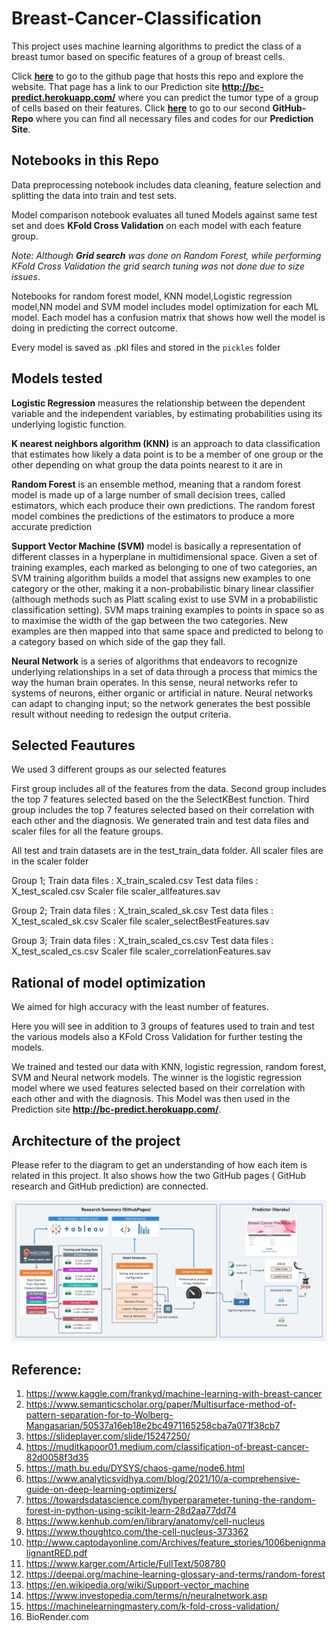 # Breast-Cancer-Classification
This project uses machine learning algorithms to predict the class of a breast tumor based on specific features of a group of breast cells.

Click **[here](https://mpk9909g.github.io/Breast-Cancer-Classification/)** to go to the github page that hosts this repo and explore the website. That page has a link to our  Prediction site **http://bc-predict.herokuapp.com/** where you can predict the tumor type of a group of cells based on their features.
Click **[here](https://github.com/mpk9909g/BC_classification_Heroku.git)** to go to our second **GitHub-Repo** where you can find all necessary files and codes for our **Prediction Site**. 

## Notebooks in this Repo
Data preprocessing notebook includes data cleaning, feature selection and splitting the data into train and test sets.

Model comparison notebook evaluates all tuned Models against same test set and does **KFold Cross Validation** on each model with each feature group.

*Note: Although **Grid search** was done on Random Forest, while performing KFold Cross Validation the grid search tuning was not done due to size issues*. 

Notebooks for random forest model, KNN model,Logistic regression model,NN model and SVM model includes model optimization for each ML model. Each model has a confusion matrix that shows how well the model is doing in predicting the correct outcome. 

Every model is saved as .pkl files and stored in the ```pickles``` folder

## Models tested

**Logistic Regression** measures the relationship between the dependent variable and the independent variables, by estimating probabilities using its underlying logistic function.

**K nearest neighbors algorithm (KNN)** is an approach to data classification that estimates how likely a data point is to be a member of one group or the other depending on what group the data points nearest to it are in

**Random Forest**  is an ensemble method, meaning that a random forest model is made up of a large number of small decision trees, called estimators, which each produce their own predictions. The random forest model combines the predictions of the estimators to produce a more accurate prediction

**Support Vector Machine (SVM)** model is basically a representation of different classes in a hyperplane in multidimensional space. Given a set of training examples, each marked as belonging to one of two categories, an SVM training algorithm builds a model that assigns new examples to one category or the other, making it a non-probabilistic binary linear classifier (although methods such as Platt scaling exist to use SVM in a probabilistic classification setting). SVM maps training examples to points in space so as to maximise the width of the gap between the two categories. New examples are then mapped into that same space and predicted to belong to a category based on which side of the gap they fall.

**Neural Network** is a series of algorithms that endeavors to recognize underlying relationships in a set of data through a process that mimics the way the human brain operates. In this sense, neural networks refer to systems of neurons, either organic or artificial in nature. Neural networks can adapt to changing input; so the network generates the best possible result without needing to redesign the output criteria.

## Selected Feautures
We used 3 different groups as our selected features

First group includes all of the features from the data.
Second group includes the top 7 features selected based on the the SelectKBest function.
Third group includes the top 7 features selected based on their correlation with each other and the diagnosis.
We generated train and test data files and scaler files for all the feature groups.

All test and train datasets are in the test_train_data folder. All scaler files are in the scaler folder

Group 1; Train data files : X_train_scaled.csv Test data files : X_test_scaled.csv Scaler file scaler_allfeatures.sav

Group 2; Train data files : X_train_scaled_sk.csv Test data files : X_test_scaled_sk.csv Scaler file scaler_selectBestFeatures.sav

Group 3; Train data files : X_train_scaled_cs.csv Test data files : X_test_scaled_cs.csv Scaler file scaler_correlationFeatures.sav

## Rational of model optimization
We aimed for high accuracy with the least number of features.

Here you will see in addition to 3 groups of features used to train and test the various models also a KFold Cross Validation for further testing the models. 

We trained and tested our data with KNN, logistic regression, random forest, SVM and Neural network models. The winner is the logistic regression model where we used features selected based on their correlation with each other and with the diagnosis. This Model was then used in the Prediction site **http://bc-predict.herokuapp.com/**. 

## Architecture of the project

Please refer to the diagram to get an understanding of how each item is related in this project. It also shows how the two GitHub pages ( GitHub research and GitHub prediction) are connected.


![Diagram](/static/images/diagram.png)


## Reference:

1. https://www.kaggle.com/frankyd/machine-learning-with-breast-cancer
2. https://www.semanticscholar.org/paper/Multisurface-method-of-pattern-separation-for-to-Wolberg-Mangasarian/50537a16eb18e2bc4971165258cba7a071f38cb7
3. https://slideplayer.com/slide/15247250/
4. https://muditkapoor01.medium.com/classification-of-breast-cancer-82d0058f3d35
5. https://math.bu.edu/DYSYS/chaos-game/node6.html
6. https://www.analyticsvidhya.com/blog/2021/10/a-comprehensive-guide-on-deep-learning-optimizers/
7. https://towardsdatascience.com/hyperparameter-tuning-the-random-forest-in-python-using-scikit-learn-28d2aa77dd74
8. https://www.kenhub.com/en/library/anatomy/cell-nucleus
9. https://www.thoughtco.com/the-cell-nucleus-373362
10. http://www.captodayonline.com/Archives/feature_stories/1006benignmalignantRED.pdf
11. https://www.karger.com/Article/FullText/508780
12. https://deepai.org/machine-learning-glossary-and-terms/random-forest
13. https://en.wikipedia.org/wiki/Support-vector_machine
14. https://www.investopedia.com/terms/n/neuralnetwork.asp
15. https://machinelearningmastery.com/k-fold-cross-validation/
16. BioRender.com






